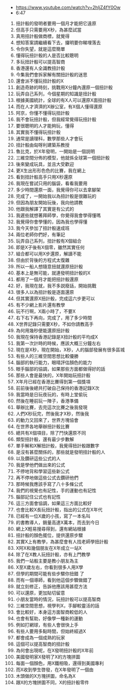 - https://www.youtube.com/watch?v=2hIjZ4fY0Ow
- 6:47

1. 扭計骰的發明者要用一個月才能把它遠原
1. 但高手只需要用X秒，為甚麼試當
1. 真用扭計骰做商標，就覺得
1. 想知答案請繼續看下去，攞明要你睇埋落去
1. 令你失望，就是這麼簡單
1. 懂得玩扭計骰的人是否比較聰明
1. 多玩扭計骰可以提高智商
1. 香港還有人全識教扭計骰
1. 今集我們會拆家解有關扭計骰的迷思
1. 還會派不懂玩扭計骰的X
1. 創造奇跡的時刻，挑戰用X分鐘內還原一個扭計骰
1. 玩弄自己系列，今個星期的知識是扭計骰
1. 根據美國統計，全球的有X人可以還原X面扭計骰
1. 而在人才濟濟的X辦公室，有X個人懂得還原
1. 阿京，你懂不懂得玩扭計骰
1. 我不會玩扭計骰，但我經常覺得玩扭計骰
1. 要很聰明的人才能夠玩，懂得
1. 其實我不懂得玩扭計骰
1. 通常是讀理科，數學那些人才會玩
1. 扭計骰由匈呀利建築系教授
1. 魯比克，於X年發明，一開始是一個説明
1. 三維空間分佈的模型，他就係全球第一個扭計骰
1. 後來變成玩具，並且大受歡迎
1. 更X生出形形色色的比賽，我在網上
1. 看到扭計骰高手只用X秒還原
1. 我現在嘗試只用的腦袋，看看我要用
1. 多少時間還原一面，我覺得你可以去拿腳架
1. 完成了，一開始我以為扭計骰是很難玩的
1. 但因為朋友開始玩後，我向他請教
1. 他跟我解譯了其實是有公式的
1. 我遲些就想著拜師學，你覺得我會學得懂嗎
1. 我覺得你會學懂的，因為我也學得懂
1. 我今天參加了扭計骰速成班
1. 兩位老師你們好，有筆記
1. 玩弄自己系列，扭計骰有X個組合
1. 即是X子後有X個零，雖然其實任何
1. 組合都可以用X步還原，解讀不能
1. 但由於背後的方程式太復雜
1. 所以一船人想隨意扭就還原扭計骰
1. 基本上是無可能，就連發明扭計骰的X
1. 都用了一個月才能把扭計骰還原
1. 好，我現在就，我不多説廢話，開始挑戰
1. 很多人以為扭計骰是逐面還原
1. 但其實還原X扭計骰，完成這六步更可以
1. 有不少網上影片還有教學
1. 玩不行啊，X兩小時了，不要X
1. 右下右下再向，完成了，用了多少時間
1. X世界記錄只需要X秒，不如你請教高手
1. 為何用幾秒便能還原扭計骰
1. 我現在保持香港記錄是X扭計骰的平均成X
1. 我第一次計時的時候，應該大概三分鐘左右
1. 現在是X秒，現在開始，X秒，人的腦部發展有很多區城
1. 有些人的三維空間思想比較優勝
1. 腦部的執行能力，眼晴評估顏色的能力
1. 眼手腦部的協調，如果那些方面都做得好的話
1. 那些人會是最快的，X年開始玩扭計骰
1. X年月已經在香港比賽得到第一個獎項
1. 前前後後總共打破自己保持的香港記錄X次
1. 我當時是日玩夜玩的，有時上堂偷玩
1. 然後在睡前玩一陣子，香港準備
1. 舉辦比賽，去完這次比賽之後我發現
1. 人們X秒玩完，然後我才X秒，然後我
1. 的動力又回來了，世界方塊協會
1. 在世界各地舉辦扭計骰比賽
1. 總共有X個項目，除了鬥快還原不同
1. 類型扭計骰，還有最少步數解
1. 單手解和X解扭計骰，我覺得扭計骰跟數字
1. 是沒有甚麼關係的，那些就是發明扭計骰的人
1. 以及鑽研這些公式的人
1. 我是學他們做出來的公式
1. 不停地背和學習這些新公式
1. 再不停地做這些公式去鑽研他們
1. 那時候我應該手寫了八十多條公式
1. 我們的視覺也有記性，手的運動也有記性
1. 腦部記住公式也有記性
1. 這三方面會協調，如果這三方面比較好
1. 也會比較X長玩扭計骰，指出的公式在X年代
1. 已經有一位X歲的小孩，寫了一本名叫
1. 的書教導人，銷量高達X萬本，而去到今日
1. 網上X輕易搜尋得到，還有網站根據
1. 扭計骰的顏色擺位，提供還原步驟
1. 其實X上有教學，為甚麼會有人找老師學扭計骰
1. X阿X和幾個朋友在X年成立一站X
1. 除了在X教人玩扭計骰，亦有上門教學
1. 我們一站骰主要是教小朋友為主
1. X至X歲左右，你看到很多人用X學
1. 但學的期間可能有些步驟你扭錯 了
1. 而有一個導師，看到他這個步驟做錯了
1. 就立刻修正，告訴他應該用甚麼方法
1. 可以還原，更加貼切留意
1. 小朋友當時的情況，玩扭計骰可以提高智商
1. 三維空間思想，視學判X，手腳較靈活的話
1. 會比較好，本身這方面智商較低的人
1. 也會有幫助，好像學一種新的運動
1. 例如打網球，有些人會很快上手
1. 有些人要用多點時間，但始終經過X
1. 都會成為一個成熟的玩家
1. 這個可以提高智商的扭計骰
1. 為何會出現呢，在X發明扭計骰的X年前
1. 美國發明家X發明了X的方塊拼圖
1. 每面一個顏色，用X鐵相吸，還得到美國專利
1. 而X收到學生啓發，在X年發明了一個由
1. 木頭做的X方塊拼圖，命名為X
1. 跟X的方塊拼圖不同，X的扭計骰零件
